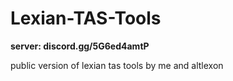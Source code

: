 # Lexian-TAS-Tools
__server: discord.gg/5G6ed4amtP__

public version of lexian tas tools by me and altlexon